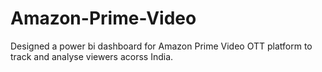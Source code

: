 # Amazon-Prime-Video
Designed a power bi dashboard for Amazon Prime Video OTT platform to track and analyse viewers acorss India.
